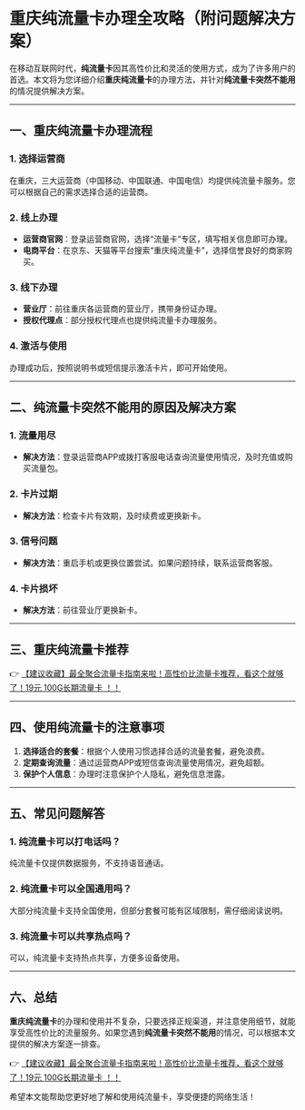 # 重庆纯流量卡办理全攻略（附问题解决方案）

在移动互联网时代，**纯流量卡**因其高性价比和灵活的使用方式，成为了许多用户的首选。本文将为您详细介绍**重庆纯流量卡**的办理方法，并针对**纯流量卡突然不能用**的情况提供解决方案。

---

## 一、重庆纯流量卡办理流程

### 1. 选择运营商
在重庆，三大运营商（中国移动、中国联通、中国电信）均提供纯流量卡服务。您可以根据自己的需求选择合适的运营商。

### 2. 线上办理
- **运营商官网**：登录运营商官网，选择“流量卡”专区，填写相关信息即可办理。
- **电商平台**：在京东、天猫等平台搜索“重庆纯流量卡”，选择信誉良好的商家购买。

### 3. 线下办理
- **营业厅**：前往重庆各运营商的营业厅，携带身份证办理。
- **授权代理点**：部分授权代理点也提供纯流量卡办理服务。

### 4. 激活与使用
办理成功后，按照说明书或短信提示激活卡片，即可开始使用。

---

## 二、纯流量卡突然不能用的原因及解决方案

### 1. 流量用尽
- **解决方法**：登录运营商APP或拨打客服电话查询流量使用情况，及时充值或购买流量包。

### 2. 卡片过期
- **解决方法**：检查卡片有效期，及时续费或更换新卡。

### 3. 信号问题
- **解决方法**：重启手机或更换位置尝试。如果问题持续，联系运营商客服。

### 4. 卡片损坏
- **解决方法**：前往营业厅更换新卡。

---

## 三、重庆纯流量卡推荐

👉 [【建议收藏】最全聚合流量卡指南来啦！高性价比流量卡推荐，看这个就够了！19元 100G长期流量卡 ！！](https://bit.ly/Liuliangka)

---

## 四、使用纯流量卡的注意事项

1. **选择适合的套餐**：根据个人使用习惯选择合适的流量套餐，避免浪费。
2. **定期查询流量**：通过运营商APP或短信查询流量使用情况，避免超额。
3. **保护个人信息**：办理时注意保护个人隐私，避免信息泄露。

---

## 五、常见问题解答

### 1. 纯流量卡可以打电话吗？
纯流量卡仅提供数据服务，不支持语音通话。

### 2. 纯流量卡可以全国通用吗？
大部分纯流量卡支持全国使用，但部分套餐可能有区域限制，需仔细阅读说明。

### 3. 纯流量卡可以共享热点吗？
可以，纯流量卡支持热点共享，方便多设备使用。

---

## 六、总结

**重庆纯流量卡**的办理和使用并不复杂，只要选择正规渠道，并注意使用细节，就能享受高性价比的流量服务。如果您遇到**纯流量卡突然不能用**的情况，可以根据本文提供的解决方案逐一排查。

👉 [【建议收藏】最全聚合流量卡指南来啦！高性价比流量卡推荐，看这个就够了！19元 100G长期流量卡 ！！](https://bit.ly/Liuliangka)

希望本文能帮助您更好地了解和使用纯流量卡，享受便捷的网络生活！
